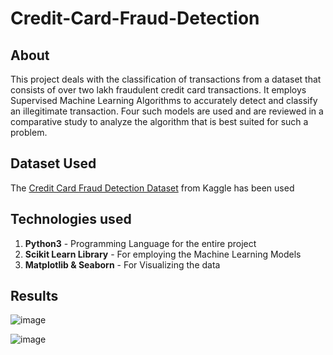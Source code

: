 # Credit-Card-Fraud-Detection
## About
This project deals with the classification of transactions from a dataset that consists of over two lakh fraudulent credit card transactions. It employs Supervised Machine Learning Algorithms to accurately detect and classify an illegitimate transaction. Four such models are used and are reviewed in a comparative study to analyze the algorithm that is best suited for such a problem.
## Dataset Used
The [Credit Card Fraud Detection Dataset](https://www.kaggle.com/mlg-ulb/creditcardfraud) from Kaggle has been used
## Technologies used
1. **Python3** - Programming Language for the entire project
2. **Scikit Learn Library** -  For employing the Machine Learning Models
3. **Matplotlib & Seaborn** - For Visualizing the data
## Results
![image](https://user-images.githubusercontent.com/61591312/131788029-17f068ec-cdc3-4ceb-acb1-f7e441245737.png)

![image](https://user-images.githubusercontent.com/61591312/131787615-3a15ab87-1e19-4b61-80ac-3bdc98093209.png)
